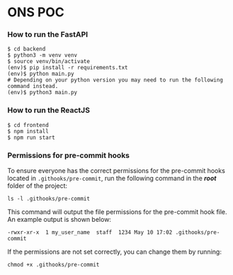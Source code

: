 # ONS POC

### How to run the FastAPI

```
$ cd backend
$ python3 -m venv venv
$ source venv/bin/activate
(env)$ pip install -r requirements.txt
(env)$ python main.py
# Depending on your python version you may need to run the following command instead.
(env)$ python3 main.py
```

### How to run the ReactJS

```
$ cd frontend
$ npm install
$ npm run start
```

### Permissions for pre-commit hooks

To ensure everyone has the correct permissions for the pre-commit hooks located in `.githooks/pre-commit`, run the following command in the **_root_** folder of the project:

```
ls -l .githooks/pre-commit
```

This command will output the file permissions for the pre-commit hook file. An example output is shown below:

```
-rwxr-xr-x  1 my_user_name  staff  1234 May 10 17:02 .githooks/pre-commit
```

If the permissions are not set correctly, you can change them by running:

```
chmod +x .githooks/pre-commit
```

